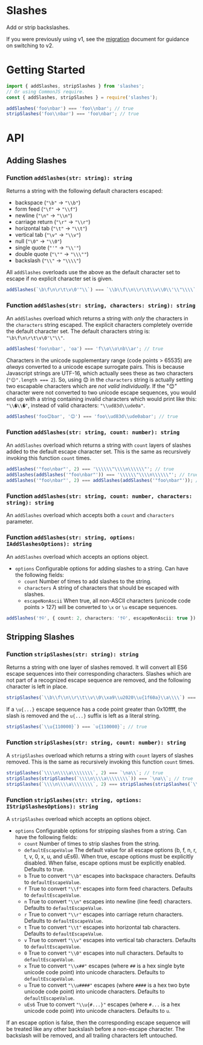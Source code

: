 # Slashes

Add or strip backslashes.

If you were previously using v1, see the [migration](./MIGRATION.md) document for guidance on switching to v2.

# Getting Started

```ts
import { addSlashes, stripSlashes } from 'slashes';
// Or using CommonJS require.
const { addSlashes, stripSlashes } = require('slashes');

addSlashes('foo\nbar') === 'foo\\nbar'; // true
stripSlashes('foo\\nbar') === 'foo\nbar'; // true
```

# API

## Adding Slashes

### **Function** `addSlashes(str: string): string`

Returns a string with the following default characters escaped:

- backspace (`"\b"` -> `"\\b"`)
- form feed (`"\f"` -> `"\\f"`)
- newline (`"\n"` -> `"\\n"`)
- carriage return (`"\r"` -> `"\\r"`)
- horizontal tab (`"\t"` -> `"\\t"`)
- vertical tab (`"\v"` -> `"\\v"`)
- null (`"\0"` -> `"\\0"`)
- single quote (`"'"` -> `"\\'"`)
- double quote (`"\""` -> `"\\\""`)
- backslash (`"\\"` -> `"\\\\"`)

All `addSlashes` overloads use the above as the default character set to escape if no explicit character set is given.

```ts
addSlashes(`\b\f\n\r\t\v\0'"\\`) === `\\b\\f\\n\\r\\t\\v\\0\\'\\"\\\\`; // true
```

### **Function** `addSlashes(str: string, characters: string): string`

An `addSlashes` overload which returns a string with _only_ the characters in the `characters` string escaped. The explicit characters completely override the default character set. The default characters string is: `"\b\f\n\r\t\v\0'\"\\"`.

```ts
addSlashes('foo\nbar', 'oa') === 'f\\o\\o\nb\\ar'; // true
```

Characters in the unicode supplementary range (code points > 65535) are _always_ converted to a unicode escape surrogate pairs. This is because Javascript strings are UTF-16, which actually sees these as two characters (`"😊".length === 2`). So, using 😊 in the `characters` string is actually setting two escapable characters which are _not valid individually._ If the "😊" character were not converted to two unicode escape sequences, you would end up with a string containing invalid characters which would print like this: `"\\�\\�"`, instead of valid characters: `"\\ud83d\\ude0a"`.

```ts
addSlashes('foo😊bar', '😊') === 'foo\\ud83d\\ude0abar'; // true
```

### **Function** `addSlashes(str: string, count: number): string`

An `addSlashes` overload which returns a string with `count` layers of slashes added to the default escape character set. This is the same as recursively invoking this function `count` times.

```ts
addSlashes('"foo\nbar"', 2) === '\\\\\\"\\\\n\\\\\\"'; // true
addSlashes(addSlashes('"foo\nbar"')) === '\\\\\\"\\\\n\\\\\\"'; // true
addSlashes('"foo\nbar"', 2) === addSlashes(addSlashes('"foo\nbar"')); // true
```

### **Function** `addSlashes(str: string, count: number, characters: string): string`

An `addSlashes` overload which accepts both a `count` and `characters` parameter.

### **Function** `addSlashes(str: string, options: IAddSlashesOptions): string`

An `addSlashes` overload which accepts an options object.

- `options` Configurable options for adding slashes to a string. Can have the following fields:
  - `count` Number of times to add slashes to the string.
  - `characters` A string of characters that should be escaped with slashes.
  - `escapeNonAscii` When true, all non-ASCII characters (unicode code points > 127) will be converted to `\x` or `\u` escape sequences.

```ts
addSlashes('†©', { count: 2, characters: '†©', escapeNonAscii: true }) === '\\\\u2020\\\\xa9'; // true
```

## Stripping Slashes

### **Function** `stripSlashes(str: string): string`

Returns a string with one layer of slashes removed. It will convert all ES6 escape sequences into their corresponding characters. Slashes which are not part of a recognized escape sequence are removed, and the following character is left in place.

```ts
stripSlashes(`\\b\\f\\n\\r\\t\\v\\0\\xa9\\u2020\\u{1f60a}\\a\\\\`) === `\b\f\n\r\t\v\0©†😊a\\`; // true
```

If a `\u{...}` escape sequence has a code point greater than 0x10ffff, the slash is removed and the `u{...}` suffix is left as a literal string.

```ts
stripSlashes(`\\u{110000}`) === `u{110000}`; // true
```

### **Function** `stripSlashes(str: string, count: number): string`

A `stripSlashes` overload which returns a string with `count` layers of slashes removed. This is the same as recursively invoking this function `count` times.

```ts
stripSlashes(`\\\\n\\\\a\\\\\\\\`, 2) === `\na\\`; // true
stripSlashes(stripSlashes(`\\\\n\\\\a\\\\\\\\`)) === `\na\\`; // true
stripSlashes(`\\\\n\\\\a\\\\\\\\`, 2) === stripSlashes(stripSlashes(`\\\\n\\\\a\\\\\\\\`)); // true
```

### **Function** `stripSlashes(str: string, options: IStripSlashesOptions): string`

A `stripSlashes` overload which accepts an options object.

- `options` Configurable options for stripping slashes from a string. Can have the following fields:
  - `count` Number of times to strip slashes from the string.
  - `defaultEscapeValue` The default value for all escape options (b, f, n, r, t, v, 0, x, u, and uEs6). When true, escape options must be explicitly disabled. When false, escape options must be explicitly enabled. Defaults to true.
  - `b` True to convert `"\\b"` escapes into backspace characters. Defaults to `defaultEscapeValue`.
  - `f` True to convert `"\\f"` escapes into form feed characters. Defaults to `defaultEscapeValue`.
  - `n` True to convert `"\\n"` escapes into newline (line feed) characters. Defaults to `defaultEscapeValue`.
  - `r` True to convert `"\\r"` escapes into carriage return characters. Defaults to `defaultEscapeValue`.
  - `t` True to convert `"\\t"` escapes into horizontal tab characters. Defaults to `defaultEscapeValue`.
  - `v` True to convert `"\\v"` escapes into vertical tab characters. Defaults to `defaultEscapeValue`.
  - `0` True to convert `"\\0"` escapes into null characters. Defaults to `defaultEscapeValue`.
  - `x` True to convert `"\\x##"` escapes (where `##` is a hex single byte unicode code point) into unicode characters. Defaults to `defaultEscapeValue`.
  - `u` True to convert `"\\u####"` escapes (where `####` is a hex two byte unicode code point) into unicode characters. Defaults to `defaultEscapeValue`.
  - `uEs6` True to convert `"\\u{#...}"` escapes (where `#...` is a hex unicode code point) into unicode characters. Defaults to `u`.

If an escape option is false, then the corresponding escape sequence will be treated like any other backslash before a non-escape character. The backslash will be removed, and all trailing characters left untouched.
